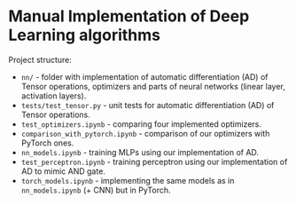 # Manual Implementation of Deep Learning algorithms

Project structure:
- `nn/` - folder with implementation of automatic differentiation (AD) of Tensor operations, optimizers and parts of neural networks (linear layer, activation layers).
- `tests/test_tensor.py` - unit tests for automatic differentiation (AD) of Tensor operations.
- `test_optimizers.ipynb` - comparing four implemented optimizers.
- `comparison_with_pytorch.ipynb` - comparison of our optimizers with PyTorch ones.
- `nn_models.ipynb` - training MLPs using our implementation of AD.
- `test_perceptron.ipynb` - training perceptron using our implementation of AD to mimic AND gate.
- `torch_models.ipynb` - implementing the same models as in `nn_models.ipynb` (+ CNN) but in PyTorch.
